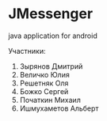 # JMessenger
java application for android

Участники:
1) Зырянов Дмитрий
2) Величко Юлия
3) Решетняк Оля
4) Божко Сергей
5) Початкин Михаил
6) Ишмухаметов Альберт
